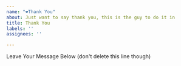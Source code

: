 ```yaml
---
name: "❤️Thank You"
about: Just want to say thank you, this is the guy to do it in
title: Thank You
labels: ''
assignees: ''

---
```


Leave Your Message Below (don't delete this line though)